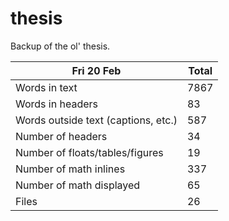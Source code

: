 thesis
======
Backup of the ol' thesis.

Fri 20 Feb | Total
---|---
Words in text| 7867
Words in headers| 83
Words outside text (captions, etc.)| 587
Number of headers| 34
Number of floats/tables/figures| 19
Number of math inlines| 337
Number of math displayed| 65
Files| 26

